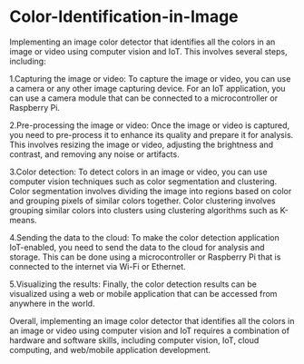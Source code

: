 # Color-Identification-in-Image
Implementing an image color detector that identifies all the colors in an image or video using computer vision and IoT.
This involves several steps, including:

1.Capturing the image or video: To capture the image or video, you can use a camera or any other image capturing device. For an IoT application, you can use a camera module that can be connected to a microcontroller or Raspberry Pi.

2.Pre-processing the image or video: Once the image or video is captured, you need to pre-process it to enhance its quality and prepare it for analysis. This involves resizing the image or video, adjusting the brightness and contrast, and removing any noise or artifacts.

3.Color detection: To detect colors in an image or video, you can use computer vision techniques such as color segmentation and clustering. Color segmentation involves dividing the image into regions based on color and grouping pixels of similar colors together. Color clustering involves grouping similar colors into clusters using clustering algorithms such as K-means.

4.Sending the data to the cloud: To make the color detection application IoT-enabled, you need to send the data to the cloud for analysis and storage. This can be done using a microcontroller or Raspberry Pi that is connected to the internet via Wi-Fi or Ethernet.

5.Visualizing the results: Finally, the color detection results can be visualized using a web or mobile application that can be accessed from anywhere in the world.

Overall, implementing an image color detector that identifies all the colors in an image or video using computer vision and IoT requires a combination of hardware and software skills, including computer vision, IoT, cloud computing, and web/mobile application development.
